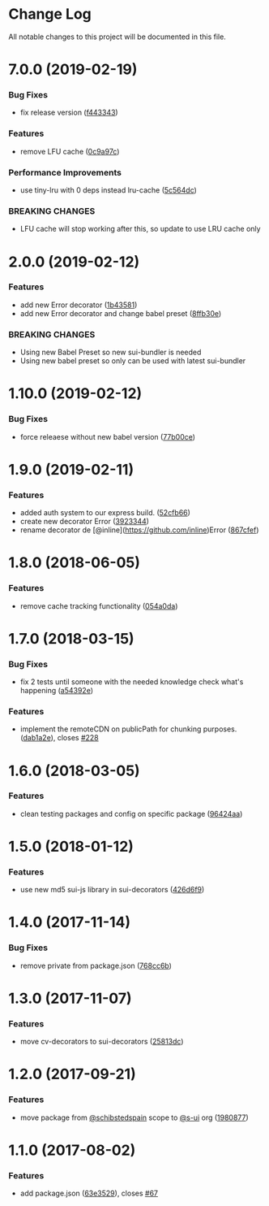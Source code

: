 # Change Log

All notable changes to this project will be documented in this file.

<a name="7.0.0"></a>
# 7.0.0 (2019-02-19)


### Bug Fixes

* fix release version ([f443343](https://github.com/SUI-Components/sui/commit/f443343))


### Features

* remove LFU cache ([0c9a97c](https://github.com/SUI-Components/sui/commit/0c9a97c))


### Performance Improvements

* use tiny-lru with 0 deps instead lru-cache ([5c564dc](https://github.com/SUI-Components/sui/commit/5c564dc))


### BREAKING CHANGES

* LFU cache will stop working after this, so update to use LRU cache only



<a name="2.0.0"></a>
# 2.0.0 (2019-02-12)


### Features

* add new Error decorator ([1b43581](https://github.com/SUI-Components/sui/commit/1b43581))
* add new Error decorator and change babel preset ([8ffb30e](https://github.com/SUI-Components/sui/commit/8ffb30e))


### BREAKING CHANGES

* Using new Babel Preset so new sui-bundler is needed
* Using new babel preset so only can be used with latest sui-bundler



<a name="1.10.0"></a>
# 1.10.0 (2019-02-12)


### Bug Fixes

* force releaese without new babel version ([77b00ce](https://github.com/SUI-Components/sui/commit/77b00ce))



<a name="1.9.0"></a>
# 1.9.0 (2019-02-11)


### Features

* added auth system to our express build. ([52cfb66](https://github.com/SUI-Components/sui/commit/52cfb66))
* create new decorator Error ([3923344](https://github.com/SUI-Components/sui/commit/3923344))
* rename decorator de \[@inline](https://github.com/inline)Error ([867cfef](https://github.com/SUI-Components/sui/commit/867cfef))



<a name="1.8.0"></a>
# 1.8.0 (2018-06-05)


### Features

* remove cache tracking functionality ([054a0da](https://github.com/SUI-Components/sui/commit/054a0da))



<a name="1.7.0"></a>
# 1.7.0 (2018-03-15)


### Bug Fixes

* fix 2 tests until someone with the needed knowledge check what's happening ([a54392e](https://github.com/SUI-Components/sui/commit/a54392e))


### Features

* implement the remoteCDN on publicPath for chunking purposes. ([dab1a2e](https://github.com/SUI-Components/sui/commit/dab1a2e)), closes [#228](https://github.com/SUI-Components/sui/issues/228)



<a name="1.6.0"></a>
# 1.6.0 (2018-03-05)


### Features

* clean testing packages and config on specific package ([96424aa](https://github.com/SUI-Components/sui/commit/96424aa))



<a name="1.5.0"></a>
# 1.5.0 (2018-01-12)


### Features

* use new md5 sui-js library in sui-decorators ([426d6f9](https://github.com/SUI-Components/sui/commit/426d6f9))



<a name="1.4.0"></a>
# 1.4.0 (2017-11-14)


### Bug Fixes

* remove private from package.json ([768cc6b](https://github.com/SUI-Components/sui/commit/768cc6b))



<a name="1.3.0"></a>
# 1.3.0 (2017-11-07)


### Features

* move cv-decorators to sui-decorators ([25813dc](https://github.com/SUI-Components/sui/commit/25813dc))



<a name="1.2.0"></a>
# 1.2.0 (2017-09-21)


### Features

* move package from [@schibstedspain](https://github.com/schibstedspain) scope to [@s-ui](https://github.com/s-ui) org ([1980877](https://github.com/SUI-Components/sui/commit/1980877))



<a name="1.1.0"></a>
# 1.1.0 (2017-08-02)


### Features

* add package.json ([63e3529](https://github.com/SUI-Components/sui/commit/63e3529)), closes [#67](https://github.com/SUI-Components/sui/issues/67)



